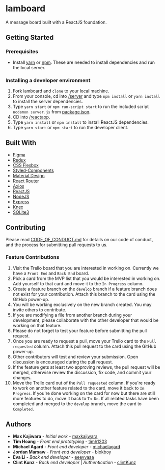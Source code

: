 # lamboard

A message board built with a ReactJS foundation.

## Getting Started

### Prerequisites

- Install [yarn](https://yarnpkg.com/en/docs/install#windows-stable) or [npm](https://www.npmjs.com/get-npm). These are needed to install dependencies and run the local server.

### Installing a developer environment

1. Fork lamboard and `clone` to your local machine.
1. From your console, cd into [/server](/server) and type `npm install` or `yarn install` to install the server dependencies.
1. Type `yarn start` or `npm run-script start` to run the included script `nodemon server.js` from [package.json](package.json).
1. CD into [/reactapp](/reactapp).
1. Type `yarn install` or `npm install` to install ReactJS dependencies.
1. Type `yarn start` or `npm start` to run the developer client.

## Built With

* [Figma](https://www.figma.com/)
* [Redux](https://redux.js.org/)
* [CSS Flexbox](https://www.w3schools.com/css/css3_flexbox.asp)
* [Styled-Components](https://www.styled-components.com/)
* [Material Design](https://material.io/design/)
* [React Router](https://reacttraining.com/react-router/core/guides/philosophy)
* [Axios](https://www.npmjs.com/package/axios)
* [ReactJS](https://reactjs.org/)
* [NodeJS](https://nodejs.org/en/)
* [Express](https://expressjs.com/)
* [Knex](https://knexjs.org/)
* [SQLite3](https://www.sqlite.org/index.html)

## Contributing

Please read [CODE_OF_CONDUCT.md](https://github.com/maxkajiwara/lamboard/blob/master/CODE_OF_CONDUCT.md) for details on our code of conduct, and the process for submitting pull requests to us.

### Feature Contributions

1. Visit the Trello board that you are interested in working on. Currently we have a ```Front End``` and ```Back End``` board.
1. Pick a card from the MVP list that you would be interested in working on. Add yourself to that card and move it to the ```In Progress``` column.
1. Create a feature branch on the ```develop``` branch if a feature branch does not exist for your contribution. Attach this branch to the card using the GitHub power-up.
1. You will be working exclusively on the new branch created. You may invite others to contribute.
1. If you are modifying a file from another branch during your development, please collaborate with the other developer that would be working on that feature.
1. Please do not forget to test your feature before submitting the pull request.
1. Once you are ready to request a pull, move your Trello card to the ```Pull requested``` column. Attach this pull request to the card using the GitHub power-up.
1. Other contributors will test and review your submission. Open discussion is encouraged during the pull request.
1. If the feature gets at least two approving reviews, the pull request will be merged, otherwise review the discussion, fix code, and commit your changes.
1. Move the Trello card out of the ```Pull requested``` column. If you're ready to work on another feature related to the card, move it back to ```In Progress```. If you're done working on the card for now but there are still more features to do, move it back to ```To Do```. If all related tasks have been completed and merged to the ```develop``` branch, move the card to ```Completed```.

## Authors

* **Max Kajiwara** - *Initial work* - [maxkajiwara](https://github.com/maxkajiwara)
* **Tim Hoang** - *Front end prototyping* -  [timh1203](https://github.com/timh1203)
* **Michael Agard** - *Front end developer* - [michaelagard](https://github.com/michaelagard)
* **Jordan Marsaw** - *Front end developer* - [blokboy](https://github.com/blokboy)
* **Eva Li** - *Back end developer* - [eeevvaaa](https://github.com/eeevvaaa)
* **Clint Kunz** - *Back end developer* | *Authentication*  - [clintKunz](https://github.com/clintKunz)

